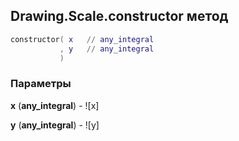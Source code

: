 ## Drawing.Scale.constructor метод


```lua
constructor( x   // any_integral
           , y   // any_integral
           )
```


### Параметры

**x** (**any_integral**) - ![x]

**y** (**any_integral**) - ![y]

